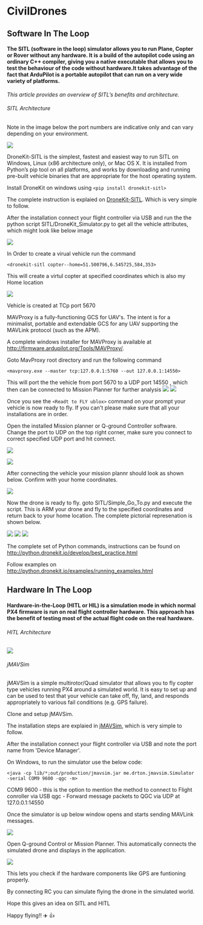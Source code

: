 # CivilDrones
## Software In The Loop
#### The SITL (software in the loop) simulator allows you to run Plane, Copter or Rover without any hardware. It is a build of the autopilot code using an ordinary C++ compiler, giving you a native executable that allows you to test the behaviour of the code without hardware.It takes advantage of the fact that ArduPilot is a portable autopilot that can run on a very wide variety of platforms.

*This article provides an overview of SITL’s benefits and architecture.*

###### SITL Architecture
Note in the image below the port numbers are indicative only and can vary depending on your environment.

![](https://user-images.githubusercontent.com/10976047/51415178-396bcb00-1b75-11e9-9d89-dcc1d00e5d5e.jpg)

DroneKit-SITL is the simplest, fastest and easiest way to run SITL on Windows, Linux (x86 architecture only), or Mac OS X. It is installed from Python’s pip tool on all platforms, and works by downloading and running pre-built vehicle binaries that are appropriate for the host operating system.

Install DroneKit on windows using `<pip install dronekit-sitl>` 

The complete instruction is explaied on [DroneKit-SITL](http://python.dronekit.io/develop/sitl_setup.html). Which is very simple to 
follow.

After the installation connect your flight controller via USB and run the the python script SITL/DroneKit_Simulator.py to get all the vehicle attributes, which might look like below image

![](https://user-images.githubusercontent.com/10976047/51426373-13344280-1bea-11e9-8b1e-b10c17eedb16.png)

In Order to create a virual vehicle run the command

`<dronekit-sitl copter--home=51.500796,6.545725,584,353>` 

This will create a virtul copter at specified coordinates which is also my Home location

![](https://user-images.githubusercontent.com/10976047/51426417-ce5cdb80-1bea-11e9-87fc-35840493b1a1.PNG)

Vehicle is created at TCp port 5670

MAVProxy is a fully-functioning GCS for UAV's. The intent is for a minimalist, portable and extendable GCS for any UAV supporting the MAVLink protocol (such as the APM).

A complete windows installer for MAVProxy is available at 
http://firmware.ardupilot.org/Tools/MAVProxy/.

Goto MavProxy root directory and run the following command

`<mavproxy.exe --master tcp:127.0.0.1:5760 --out 127.0.0.1:14550>` 

This will port the the vehicle from port 5670 to a UDP port 14550 , which then can be connected to Mission Planner for further
analysis
![](https://user-images.githubusercontent.com/10976047/51426482-cbaeb600-1beb-11e9-9c50-44e15b101bce.PNG)
![](https://user-images.githubusercontent.com/10976047/51426483-cf423d00-1beb-11e9-9115-f34e2b70d69f.PNG)

Once you see the `<Readt to FLY ublox>` command on your prompt your vehicle is now ready to fly. If you can't please make sure that all your installations are in order.

Open the installed Mission planner or Q-ground Controller software. Change the port to UDP on the top right corner, make sure you connect to correct specified UDP port and hit connect.

![](https://user-images.githubusercontent.com/10976047/51426539-89d23f80-1bec-11e9-8d2f-25492e7c1d84.PNG)

![](https://user-images.githubusercontent.com/10976047/51426564-d1f16200-1bec-11e9-9c5a-0f11f63d24f5.PNG)

After connecting the vehicle your mission plannr should look as shown below. Confirm with your home coordinates.

![](https://user-images.githubusercontent.com/10976047/51426642-d407f080-1bed-11e9-8c4e-b1d74e0c719d.PNG)

Now the drone is ready to fly. goto SITL/Simple_Go_To.py and execute the script. This is ARM your drone and fly to the specified coordinates and return back to your home location. The complete pictorial represenation is shown below.

![](https://user-images.githubusercontent.com/10976047/51426728-ee8e9980-1bee-11e9-9a67-3db069acd430.png)
![](https://user-images.githubusercontent.com/10976047/51426729-ee8e9980-1bee-11e9-92fa-ce0c08a6960e.png)
![](https://user-images.githubusercontent.com/10976047/51426730-ef273000-1bee-11e9-894f-753367052204.png)

The complete set of Python commands, instructions can be found on 
http://python.dronekit.io/develop/best_practice.html

Follow examples on 
http://python.dronekit.io/examples/running_examples.html


## Hardware In The Loop 

#### Hardware-in-the-Loop (HITL or HIL) is a simulation mode in which normal PX4 firmware is run on real flight controller hardware. This approach has the benefit of testing most of the actual flight code on the real hardware.

###### HITL Architecture

![](https://user-images.githubusercontent.com/23422449/51610645-88bb4e00-1f1d-11e9-9090-d170b7585e24.png)

###### jMAVSim

jMAVSim is a simple multirotor/Quad simulator that allows you to fly copter type vehicles running PX4 around a simulated world. It is easy to set up and can be used to test that your vehicle can take off, fly, land, and responds appropriately to various fail conditions (e.g. GPS failure).

Clone and setup jMAVSim.

The installation steps are explaied in [jMAVSim](https://github.com/PX4/jMAVSim), which is very simple to 
follow.

After the installation connect your flight controller via USB and note the port name from 'Device Manager'.

On Windows, to run the simulator use the below code:

`<java -cp lib/*;out/production/jmavsim.jar me.drton.jmavsim.Simulator -serial COM9 9600 -qgc -m>` 

COM9 9600 - this is the option to mention the method to connect to Flight conroller via USB
qgc - Forward message packets to QGC via UDP at 127.0.0.1:14550

Once the simulator is up below window opens and starts sending MAVLink messages.

![](https://user-images.githubusercontent.com/23422449/51621456-dd1df800-1f34-11e9-8d6c-ffbc17f9f041.png)


Open Q-ground Control or Mission Planner. This automatically connects the simulated drone and displays in the application.

![](https://user-images.githubusercontent.com/23422449/51619144-fa9c9300-1f2f-11e9-8834-465f9161829d.png)

This lets you check if the hardware components like GPS are funtioning properly.

By connecting RC you can simulate flying the drone in the simulated world.

Hope this gives an idea on SITL and HITL

Happy flying!! :airplane: :thumbsup:
